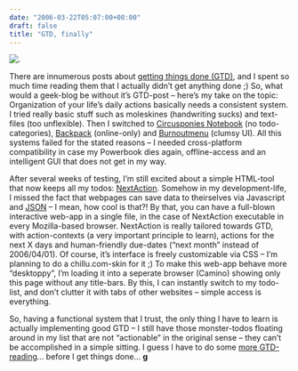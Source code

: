 ```yaml
---
date: "2006-03-22T05:07:00+00:00"
draft: false
title: "GTD, finally"
---
```

![.](http://chillu.com/assets/blog_nextaction2_02.jpg ".")

There are innumerous posts about
[getting things done (GTD)](http://www.43folders.com/2004/09/08/getting-started-with-getting-things-done/),
and I spent so much time reading them that I actually didn’t get
anything done ;) So, what would a geek-blog be without it’s
GTD-post – here’s my take on the topic: Organization of your life’s
daily actions basically needs a consistent system. I tried really
basic stuff such as moleskines (handwriting sucks) and text-files
(too unflexible). Then I switched to
[Circusponies Notebook](http://www.circusponies.com/) (no
todo-categories), [Backpack](http://www.backpackit.com/)
(online-only) and
[Burnoutmenu](http://www.apple.com/downloads/macosx/productivity_tools/burnoutmenu.html)
(clumsy UI). All this systems failed for the stated reasons – I
needed cross-platform compatibility in case my Powerbook dies
again, offline-access and an intelligent GUI that does not get in
my way.

After several weeks of testing, I’m still excited about a simple
HTML-tool that now keeps all my todos:
[NextAction](http://trimpath.com/project/wiki/NextAction). Somehow
in my development-life, I missed the fact that webpages can save
data to theirselves via Javascript and
[JSON](http://en.wikipedia.org/wiki/JSON) – I mean, how cool is
that?! By that, you can have a full-blown interactive web-app in a
single file, in the case of NextAction executable in every
Mozilla-based browser. NextAction is really tailored towards GTD,
with action-contexts (a very important principle to learn), actions
for the next X days and human-friendly due-dates (“next month”
instead of 2006/04/01). Of course, it’s interface is freely
customizable via CSS – I’m planning to do a chillu.com-skin for it
;) To make this web-app behave more “desktoppy”, I’m loading it
into a seperate browser (Camino) showing only this page without any
title-bars. By this, I can instantly switch to my todo-list, and
don’t clutter it with tabs of other websites – simple access is
everything.

So, having a functional system that I trust, the only thing I have
to learn is actually implementing good GTD – I still have those
monster-todos floating around in my list that are not “actionable”
in the original sense – they can’t be accomplished in a simple
sitting. I guess I have to do some
[more GTD-reading](http://wiki.43folders.com/index.php/GTD)...
before I get things done… **g**



